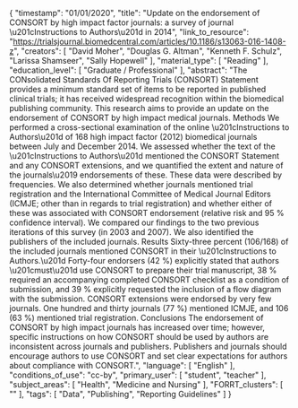 {
    "timestamp": "01/01/2020",
    "title": "Update on the endorsement of CONSORT by high impact factor journals: a survey of journal \u201cInstructions to Authors\u201d in 2014",
    "link_to_resource": "https://trialsjournal.biomedcentral.com/articles/10.1186/s13063-016-1408-z",
    "creators": [
        "David Moher",
        "Douglas G. Altman",
        "Kenneth F. Schulz",
        "Larissa Shamseer",
        "Sally Hopewell"
    ],
    "material_type": [
        "Reading"
    ],
    "education_level": [
        "Graduate / Professional"
    ],
    "abstract": "The CONsolidated Standards Of Reporting Trials (CONSORT) Statement provides a minimum standard set of items to be reported in published clinical trials; it has received widespread recognition within the biomedical publishing community. This research aims to provide an update on the endorsement of CONSORT by high impact medical journals. Methods We performed a cross-sectional examination of the online \u201cInstructions to Authors\u201d of 168 high impact factor (2012) biomedical journals between July and December 2014. We assessed whether the text of the \u201cInstructions to Authors\u201d mentioned the CONSORT Statement and any CONSORT extensions, and we quantified the extent and nature of the journals\u2019 endorsements of these. These data were described by frequencies. We also determined whether journals mentioned trial registration and the International Committee of Medical Journal Editors (ICMJE; other than in regards to trial registration) and whether either of these was associated with CONSORT endorsement (relative risk and 95 % confidence interval). We compared our findings to the two previous iterations of this survey (in 2003 and 2007). We also identified the publishers of the included journals. Results Sixty-three percent (106/168) of the included journals mentioned CONSORT in their \u201cInstructions to Authors.\u201d Forty-four endorsers (42 %) explicitly stated that authors \u201cmust\u201d use CONSORT to prepare their trial manuscript, 38 % required an accompanying completed CONSORT checklist as a condition of submission, and 39 % explicitly requested the inclusion of a flow diagram with the submission. CONSORT extensions were endorsed by very few journals. One hundred and thirty journals (77 %) mentioned ICMJE, and 106 (63 %) mentioned trial registration. Conclusions The endorsement of CONSORT by high impact journals has increased over time; however, specific instructions on how CONSORT should be used by authors are inconsistent across journals and publishers. Publishers and journals should encourage authors to use CONSORT and set clear expectations for authors about compliance with CONSORT.",
    "language": [
        "English"
    ],
    "conditions_of_use": "cc-by",
    "primary_user": [
        "student",
        "teacher"
    ],
    "subject_areas": [
        "Health",
        "Medicine and Nursing"
    ],
    "FORRT_clusters": [
        ""
    ],
    "tags": [
        "Data",
        "Publishing",
        "Reporting Guidelines"
    ]
}